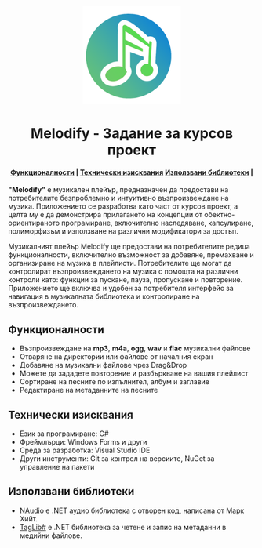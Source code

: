 <div align="center">
  <a href="https://github.com/hugovasko/Melodify">
	<img alt="Logo" width="200" heigth="200" src="./Melodify/Resources/Logo.png" />
  </a>
  <h1>Melodify - Задание за курсов проект </h1>
</div>
<div align="center">
  <h4>
    <a href="#Функционалности">Функционалности</a> |
    <a href="#Технически-изисквания">Технически изисквания</a>
    <a href="#Използвани-библиотеки">Използвани библиотеки</a> |
  </h4>
</div>

**"Melodify"** е музикален плейър, предназначен да предостави на потребителите безпроблемно и интуитивно възпроизвеждане на музика. Приложението се разработва като част от курсов проект, а целта му е да демонстрира прилагането на концепции от обектно-ориентираното програмиране, включително наследяване, капсулиране, полиморфизъм и използване на различни модификатори за достъп.

Музикалният плейър Melodify ще предостави на потребителите редица функционалности, включително възможност за добавяне, премахване и организиране на музика в плейлисти. Потребителите ще могат да контролират възпроизвеждането на музика с помощта на различни контроли като: функции за пускане, пауза, пропускане и повторение. Приложението ще включва и удобен за потребителя интерфейс за навигация в музикалната библиотека и контролиране на възпроизвеждането.

## Функционалности

- Възпроизвеждане на **mp3**, **m4a**, **ogg**, **wav** и **flac** музикални файлове
- Отваряне на директории или файлове от началния екран
- Добавяне на музикални файлове чрез Drag&Drop
- Можете да зададете повторение и разбъркване на вашия плейлист
- Сортиране на песните по изпълнител, албум и заглавие
- Редактиране на метаданните на песните

## Технически изисквания

- Език за програмиране: C#
- Фреймлърци: Windows Forms и други
- Среда за разработка: Visual Studio IDE
- Други инструменти: Git за контрол на версиите, NuGet за управление на пакети

## Използвани библиотеки

- [NAudio](https://github.com/naudio/NAudio) е .NET аудио библиотека с отворен код, написана от Марк Хийт.
- [TagLib#](https://github.com/mono/taglib-sharp) е .NET библиотека за четене и запис на метаданни в медийни файлове.
